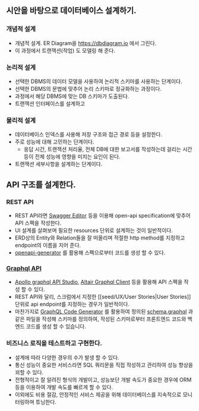 ## 시안을 바탕으로 데이터베이스 설계하기.
### 개념적 설계
- 개념적 설계. ER Diagram을 https://dbdiagram.io 에서 그린다.
- 이 과정에서 트랜잭션(작업) 도 모델링 해 준다.

### 논리적 설계
- 선택한 DBMS의 데이터 모델을 사용하여 논리적 스키마를 사용하는 단계이다.
- 선택한 DBMS의 문법에 맞추어 논리 스키마로 정규화하는 과정이다.
- 과정에서 해당 DBMS에 맞는 DB 스키마가 도출된다.
-  트랜잭션 인터페이스를 설계하고

###  물리적 설계
 - 데이터베이스 인덱스를 사용해 저장 구조와 접근 경로 등을 설정한다.
 - 주로 성능에 대해 고민하는 단계이다.
	 - 응답 시간, 트랜잭션 처리율, 전체 DB에 대한 보고서를 작성하는데 걸리는 시간 등이 전체 성능에 영향을 미치는 요인이 된다.
- 트랜잭션 세부사항을 설계하는 단계이다.


## API 구조를 설계한다.
### REST API
- REST API라면 [Swagger Editor](https://editor.swagger.io/) 등을 이용해 open-api specification에 맞추어 API 스펙을 작성한다.
- UI 설계를 살펴보며 필요한 resources 단위로 설계하는 것이 일반적이다.
- ERD상의 Entity와 Relation들을 잘 떠올리며 적절한 http method를 지정하고 endpoint의 이름을 지어 준다.
- [openapi-generator](https://openapi-generator.tech/) 를 활용해 스펙으로부터 코드를 생성 할 수 있다. 

### [Graphql API](https://devblog.kakaostyle.com/ko/2022-10-04-1-understanding-graphql-1-schema/)
- [Apollo graphql API Studio](https://studio.apollographql.com/), [Altair Graphql Client](https://altair-gql.sirmuel.design/) 등을 활용해 API 스펙을 작성 할 수 있다.
- REST API와 달리, 스크럼에서 지정한 [[seed/UX/User Stories|User Stories]] 단위로 api endpoint를 지정하는 경우가 일반적이다.
- 마찬가지로 [GraphQL Code Generator](https://www.graphql-code-generator.com/) 를 활용하여 정의된 [schema.graphql](https://the-guild.dev/graphql/codegen/docs/getting-started#the-perfect-graphql-developer-experience) 과 같은 파일을 작성해 스키마를 정의하여, 작성된 스키마로부터 프론트엔드 코드와 백엔드 코드를 생성 할 수 있습니다. 

### 비즈니스 로직을 테스트하고 구현한다.
- 설계에 따라 다양한 경우의 수가 발생 할 수 있다.
- 통신 성능이 중요한 서비스라면 SQL 쿼리문을 직접 작성하고 관리하여 성능 향상을 꾀할 수 있다.
- 전형적이고 잘 알려진 형식의 개발이고, 성능보단 개발 속도가 중요한 경우에 ORM 등을 이용하여 개발 속도를 빠르게 할 수 있다.
- 이외에도 비용 절감, 안정적인 서비스 제공을 위해 데이터베이스를 지속적으로 모니터링하며 튜닝한다.
